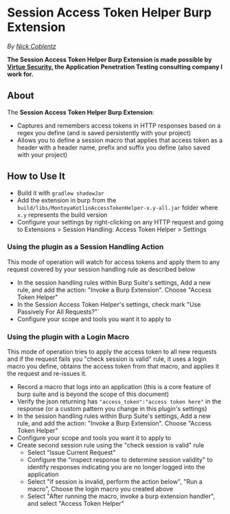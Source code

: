 # Session Access Token Helper Burp Extension

_By [Nick Coblentz](https://www.linkedin.com/in/ncoblentz/)_

__The Session Access Token Helper Burp Extension is made possible by [Virtue Security](https://www.virtuesecurity.com), the Application Penetration Testing consulting company I work for.__

## About

The __Session Access Token Helper Burp Extension__:
- Captures and remembers access tokens in HTTP responses based on a regex you define (and is saved persistently with your project)
- Allows you to define a session macro that applies that access token as a header with a header name, prefix and suffix you define (also saved with your project)

## How to Use It

- Build it with `gradlew shadowJar`
- Add the extension in burp from the `build/libs/MontoyaKotlinAccessTokenHelper-x.y-all.jar` folder where `x.y` represents the build version
- Configure your settings by right-clicking on any HTTP request and going to Extensions &gt; Session Handling: Access Token Helper &gt; Settings 

### Using the plugin as a Session Handling Action

This mode of operation will watch for access tokens and apply them to any request covered by your session handling rule as described below

- In the session handling rules within Burp Suite's settings, Add a new rule, and add the action: "Invoke a Burp Extension". Choose "Access Token Helper"
- In the Session Access Token Helper's settings, check mark "Use Passively For All Requests?"`
- Configure your scope and tools you want it to apply to

### Using the plugin with a Login Macro

This mode of operation tries to apply the access token to all new requests and if the request fails you "check session is valid" rule, it uses a login macro you define, obtains the access token from that macro, and applies it the request and re-issues it.

- Record a macro that logs into an application (this is a core feature of burp suite and is beyond the scope of this document)
- Verify the json returning has `"access_token":"access token here"` in the response (or a custom pattern you change in this plugin's settings)
- In the session handling rules within Burp Suite's settings, Add a new rule, and add the action: "Invoke a Burp Extension". Choose "Access Token Helper"
- Configure your scope and tools you want it to apply to
- Create second session rule using the "check session is valid" rule
  - Select "Issue Current Request"
  - Configure the "inspect response to determine session validity" to identify responses indicating you are no longer logged into the application
  - Select "if session is invalid, perform the action below", "Run a macro", Choose the login macro you created above
  - Select "After running the macro, invoke a burp extension handler", and select "Access Token Helper" 




